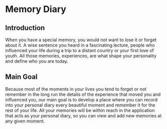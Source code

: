 # Memory Diary
## Introduction
When you have a special memory, you would not want to lose it or forget about
it.
A wise sentence you heard in a fascinating lecture, people who influenced your
life during a trip to a distant country or your first love of youth. All those
memories, experiences, are what shape your personality and define who you are
today.
## Main Goal
Because most of the moments in your lives you tend to forget or not remember
in the long run the details of the experience that moved you and influenced you,
our main goal is to develop a place where you can record into your personal
diary every beautiful moment and remember it for the rest of your life.
All your memories will be within reach in the application that acts as your
personal diary, so you can view and add new memories at any given moment.
